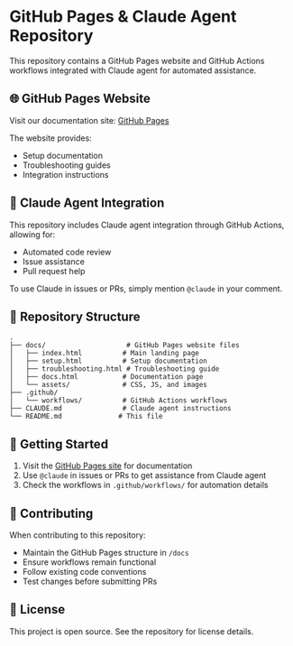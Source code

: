 # GitHub Pages & Claude Agent Repository

This repository contains a GitHub Pages website and GitHub Actions workflows integrated with Claude agent for automated assistance.

## 🌐 GitHub Pages Website

Visit our documentation site: [GitHub Pages](https://xliberty2008x.github.io/n8n_hr_viragames_automation/)

The website provides:
- Setup documentation
- Troubleshooting guides
- Integration instructions

## 🤖 Claude Agent Integration

This repository includes Claude agent integration through GitHub Actions, allowing for:
- Automated code review
- Issue assistance
- Pull request help

To use Claude in issues or PRs, simply mention `@claude` in your comment.

## 📁 Repository Structure

```
.
├── docs/                    # GitHub Pages website files
│   ├── index.html          # Main landing page
│   ├── setup.html          # Setup documentation
│   ├── troubleshooting.html # Troubleshooting guide
│   ├── docs.html           # Documentation page
│   └── assets/             # CSS, JS, and images
├── .github/
│   └── workflows/          # GitHub Actions workflows
├── CLAUDE.md               # Claude agent instructions
└── README.md              # This file
```

## 🚀 Getting Started

1. Visit the [GitHub Pages site](https://xliberty2008x.github.io/n8n_hr_viragames_automation/) for documentation
2. Use `@claude` in issues or PRs to get assistance from Claude agent
3. Check the workflows in `.github/workflows/` for automation details

## 📝 Contributing

When contributing to this repository:
- Maintain the GitHub Pages structure in `/docs`
- Ensure workflows remain functional
- Follow existing code conventions
- Test changes before submitting PRs

## 📄 License

This project is open source. See the repository for license details.